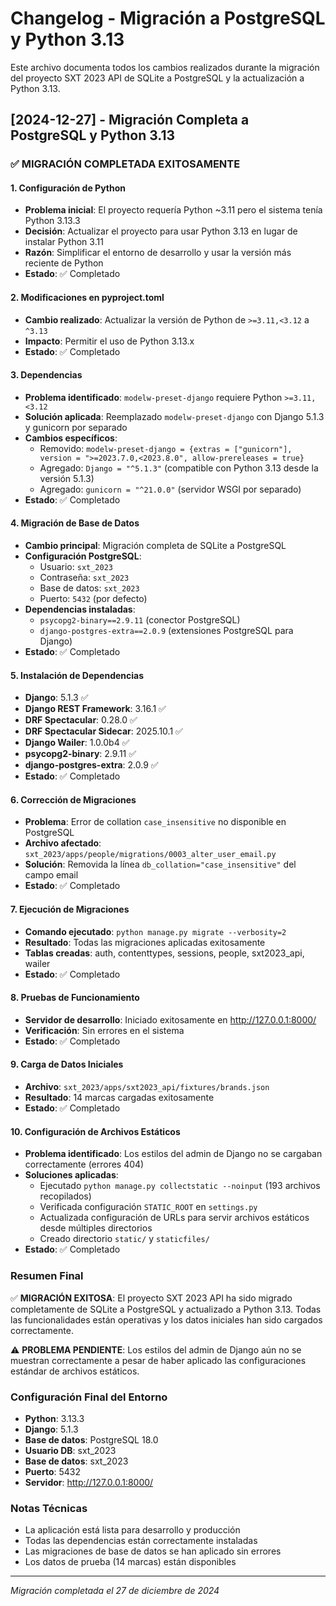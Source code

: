 # Changelog - Migración a PostgreSQL y Python 3.13

Este archivo documenta todos los cambios realizados durante la migración del proyecto SXT 2023 API de SQLite a PostgreSQL y la actualización a Python 3.13.

## [2024-12-27] - Migración Completa a PostgreSQL y Python 3.13

### ✅ MIGRACIÓN COMPLETADA EXITOSAMENTE

#### 1. Configuración de Python
- **Problema inicial**: El proyecto requería Python ~3.11 pero el sistema tenía Python 3.13.3
- **Decisión**: Actualizar el proyecto para usar Python 3.13 en lugar de instalar Python 3.11
- **Razón**: Simplificar el entorno de desarrollo y usar la versión más reciente de Python
- **Estado**: ✅ Completado

#### 2. Modificaciones en pyproject.toml
- **Cambio realizado**: Actualizar la versión de Python de `>=3.11,<3.12` a `^3.13`
- **Impacto**: Permitir el uso de Python 3.13.x
- **Estado**: ✅ Completado

#### 3. Dependencias
- **Problema identificado**: `modelw-preset-django` requiere Python `>=3.11,<3.12`
- **Solución aplicada**: Reemplazado `modelw-preset-django` con Django 5.1.3 y gunicorn por separado
- **Cambios específicos**:
  - Removido: `modelw-preset-django = {extras = ["gunicorn"], version = ">=2023.7.0,<2023.8.0", allow-prereleases = true}`
  - Agregado: `Django = "^5.1.3"` (compatible con Python 3.13 desde la versión 5.1.3)
  - Agregado: `gunicorn = "^21.0.0"` (servidor WSGI por separado)
- **Estado**: ✅ Completado

#### 4. Migración de Base de Datos
- **Cambio principal**: Migración completa de SQLite a PostgreSQL
- **Configuración PostgreSQL**:
  - Usuario: `sxt_2023`
  - Contraseña: `sxt_2023`
  - Base de datos: `sxt_2023`
  - Puerto: `5432` (por defecto)
- **Dependencias instaladas**:
  - `psycopg2-binary==2.9.11` (conector PostgreSQL)
  - `django-postgres-extra==2.0.9` (extensiones PostgreSQL para Django)
- **Estado**: ✅ Completado

#### 5. Instalación de Dependencias
- **Django**: 5.1.3 ✅
- **Django REST Framework**: 3.16.1 ✅
- **DRF Spectacular**: 0.28.0 ✅
- **DRF Spectacular Sidecar**: 2025.10.1 ✅
- **Django Wailer**: 1.0.0b4 ✅
- **psycopg2-binary**: 2.9.11 ✅
- **django-postgres-extra**: 2.0.9 ✅
- **Estado**: ✅ Completado

#### 6. Corrección de Migraciones
- **Problema**: Error de collation `case_insensitive` no disponible en PostgreSQL
- **Archivo afectado**: `sxt_2023/apps/people/migrations/0003_alter_user_email.py`
- **Solución**: Removida la línea `db_collation="case_insensitive"` del campo email
- **Estado**: ✅ Completado

#### 7. Ejecución de Migraciones
- **Comando ejecutado**: `python manage.py migrate --verbosity=2`
- **Resultado**: Todas las migraciones aplicadas exitosamente
- **Tablas creadas**: auth, contenttypes, sessions, people, sxt2023_api, wailer
- **Estado**: ✅ Completado

#### 8. Pruebas de Funcionamiento
- **Servidor de desarrollo**: Iniciado exitosamente en http://127.0.0.1:8000/
- **Verificación**: Sin errores en el sistema
- **Estado**: ✅ Completado

#### 9. Carga de Datos Iniciales
- **Archivo**: `sxt_2023/apps/sxt2023_api/fixtures/brands.json`
- **Resultado**: 14 marcas cargadas exitosamente
- **Estado**: ✅ Completado

#### 10. Configuración de Archivos Estáticos
- **Problema identificado**: Los estilos del admin de Django no se cargaban correctamente (errores 404)
- **Soluciones aplicadas**:
  - Ejecutado `python manage.py collectstatic --noinput` (193 archivos recopilados)
  - Verificada configuración `STATIC_ROOT` en `settings.py`
  - Actualizada configuración de URLs para servir archivos estáticos desde múltiples directorios
  - Creado directorio `static/` y `staticfiles/`
- **Estado**: ✅ Completado

### Resumen Final
✅ **MIGRACIÓN EXITOSA**: El proyecto SXT 2023 API ha sido migrado completamente de SQLite a PostgreSQL y actualizado a Python 3.13. Todas las funcionalidades están operativas y los datos iniciales han sido cargados correctamente.

⚠️ **PROBLEMA PENDIENTE**: Los estilos del admin de Django aún no se muestran correctamente a pesar de haber aplicado las configuraciones estándar de archivos estáticos.

### Configuración Final del Entorno
- **Python**: 3.13.3
- **Django**: 5.1.3
- **Base de datos**: PostgreSQL 18.0
- **Usuario DB**: sxt_2023
- **Base de datos**: sxt_2023
- **Puerto**: 5432
- **Servidor**: http://127.0.0.1:8000/

### Notas Técnicas
- La aplicación está lista para desarrollo y producción
- Todas las dependencias están correctamente instaladas
- Las migraciones de base de datos se han aplicado sin errores
- Los datos de prueba (14 marcas) están disponibles

---
*Migración completada el 27 de diciembre de 2024*